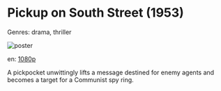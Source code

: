 # Pickup on South Street (1953)

Genres: drama, thriller

![poster](http://image.tmdb.org/t/p/w500/hUP1WoSQvJXfymSS15IFjJbHLKi.jpg)

en:
  [1080p](magnet:?xt=urn:btih:5bd82204c5c08be009b5e727cc022578b227e238&dn=Pickup+on+South+Street+%281953%29+1080p+BrRip+x264+-+YIFY&tr=udp%3A%2F%2Ftracker.openbittorrent.com%3A80%2Fannounce&tr=udp%3A%2F%2Fglotorrents.pw%3A6969%2Fannounce&tr=udp%3A%2F%2Ftracker.openbittorrent.com%3A80%2Fannounce&tr=udp%3A%2F%2Ftracker.opentrackr.org%3A1337%2Fannounce&tr=udp%3A%2F%2Fzer0day.to%3A1337%2Fannounce&tr=udp%3A%2F%2Ftracker.coppersurfer.tk%3A6969%2Fannounce)
  


A pickpocket unwittingly lifts a message destined for enemy agents and becomes a target for a Communist spy ring.